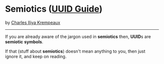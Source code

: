 # Semiotics ([UUID Guide](../../README.md))

by [Charles Iliya Krempeaux](http://changelog.ca/)

---

If you are already aware of the jargon used in **semiotics** then, **UUID**s are **semiotic** **symbols**.

If that (stuff about **semiotics**) doesn't mean anything to you, then just ignore it, and keep on reading.
